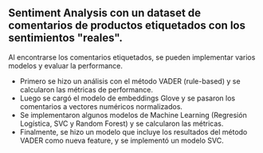 ## Sentiment Analysis con un dataset de comentarios de productos etiquetados con los sentimientos "reales".
Al encontrarse los comentarios etiquetados, se pueden implementar varios modelos y evaluar la performance.
* Primero se hizo un análisis con el método VADER (rule-based) y se calcularon las métricas de performance.
* Luego se cargó el modelo de embeddings Glove y se pasaron los comentarios a vectores numéricos normalizados.
* Se implementaron algunos modelos de Machine Learning (Regresión Logística, SVC y Random Forest) y se calcularon las métricas.
* Finalmente, se hizo un modelo que incluye los resultados del método VADER como nueva feature, y se implementó un modelo SVC.
